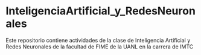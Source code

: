 # InteligenciaArtificial_y_RedesNeuronales
Este repositorio contiene actividades de la clase de Inteligencia Artificial y Redes Neuronales de la facultad de FIME de la UANL en la carrera de IMTC 
